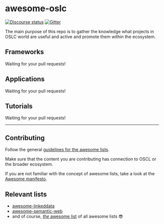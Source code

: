 # awesome-oslc

[![Discourse status](https://img.shields.io/discourse/https/meta.discourse.org/status.svg)](https://forum.open-services.net/)
[![Gitter](https://img.shields.io/gitter/room/nwjs/nw.js.svg)](https://gitter.im/OSLC/chat)

The main purpose of this repo is to gather the knowledge what projects in OSLC world are useful and active and promote them within the ecosystem.

## Frameworks

Waiting for your pull requests!

## Applications

Waiting for your pull requests!

## Tutorials

Waiting for your pull requests!

---

## Contributing

Follow the general [guidelines for the awesome lists](https://github.com/sindresorhus/awesome/blob/master/contributing.md).

Make sure that the content you are contributing has connection to OSCL or the broader ecosystem.

If you are not familiar with the concept of awesome lists, take a look at the [Awesome manifesto](https://github.com/sindresorhus/awesome/blob/master/awesome.md).

## Relevant lists

* [awesome-linkeddata](https://github.com/nandana/awesome-linkeddata)
* [awesome-semantic-web](https://github.com/jbenner-radham/awesome-semantic-web)
* and of course, [*the* awesome list](https://github.com/sindresorhus/awesome) of all awesome lists 😎
